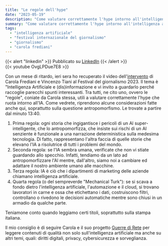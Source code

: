 ```yaml
---
title: "Le regole dell'hype"
date: "2023-05-19"
description: "Come valutare correttamente l'hype intorno all'intelligenza artificiale."
summary: "Come valutare correttamente l'hype intorno all'intelligenza artificiale."
tags: 
  - "intelligenza artificiale"
  - "festival internazionale del giornalismo"
  - "giornalismo"
  - "carola frediani"
---
```


{{< alert "linkedin" >}}
Pubblicato su [LinkedIn](https://www.linkedin.com/posts/lucamondini_intelligenza-artificiale-e-disinformazione-activity-7065266664602238976-LxxZ)
{{< /alert >}}
<br/>
{{< youtube OvgLPDue7E8 >}}

Con un mese di ritardo, ieri sera ho recuperato il video dell'[intervento](https://www.journalismfestival.com/programme/2023/ai-and-disinformation) di Carola Frediani e Vincenzo Tiani al Festival del giornalismo 2023.
Il tema è "Intelligenza Artificiale e (dis)informazione e vi invito a guardarlo perché raccoglie parecchi spunti interessanti. Tra tutti, ne cito uno, ovvero le "regole", coniate da Carola stessa, utili a valutare correttamente l'hype che ruota intorno all'IA. Come vedrete, riprendono alcune considerazioni fatte anche qui, soprattutto sulla questione antropomorfismo.
Le trovate a partire dal minuto 13:40.

1. Prima regola: ogni storia che ingigantisce i pericoli di un Al super-intelligente, che lo antropomorfizza, che insiste sui rischi di un Al senziente è funzionale a una narrazione deterministica sulla medesima tecnologia. Di fatto, rappresentano l'altra faccia di quelle storie che elevano l'IA a risolutrice di tutti i problemi del mondo.
2. Seconda regola: se l'lA sembra umana, verificate che non vi stiate guardando allo specchio. Infatti, tendiamo da un lato ad antropomorfizzare l'Al mentre, dall'altro, siamo noi a cambiare ed adattare il nostro ambiente umano alle macchine.
3. Terza regola: lA è ciò che i dipartimenti di marketing delle aziende chiamano intelligenza artificiale.
4. Quarta regola (o del sempreverde "Mechanical Turk"): se si scava a fondo dietro l'intelligenza artificiale, l'automazione e il cloud, si trovano lavoratori in carne e ossa che etichettano i dati, costruiscono filtri, controllano o rivedono le decisioni automatiche mentre sono chiusi in un armadio da qualche parte.

Teniamone conto quando leggiamo certi titoli, soprattutto sulla stampa italiana.

Il mio consiglio è di seguire Carola e il suo progetto [Guerre di Rete](https://www.guerredirete.it) per leggere contenuti di qualità non solo sull'intelligenza artificiale ma anche su altri temi, quali: diritti digitali, privacy, cybersicurezza e sorveglianza.